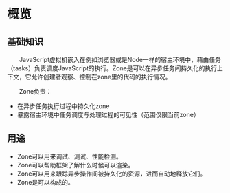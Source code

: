 # 概览

## 基础知识

&emsp;&emsp;JavaScript虚拟机嵌入在例如浏览器或是Node一样的宿主环境中，藉由任务（tasks）负责调度JavaScript的执行。Zone是可以在异步任务间持久化的执行上下文，它允许创建者观察、控制在zone里的代码的执行情况。

&emsp;&emsp;Zone负责：

* 在异步任务执行过程中持久化zone
* 暴露宿主环境中任务调度与处理过程的可见性（范围仅限当前zone）

## 用途

* Zone可以用来调试、测试、性能检测。
* Zone可以帮助框架了解什么时候可以渲染。
* Zone可以用来跟踪异步操作间被持久化的资源，进而自动地释放它们。
* Zone是可以构成的。
